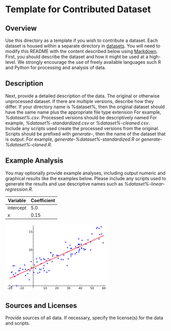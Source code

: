 # Template for Contributed Dataset

## Overview

Use this directory as a template if you wish to contribute a dataset.
Each dataset is housed within a separate directory in [datasets](datasets/).
You will need to modify this README with the content described below
using [Markdown](https://guides.github.com/features/mastering-markdown/).
First, you should describe the dataset and how it might be used at a high-level.
We strongly encourage the use of freely available languages such R and Python for processing
and analysis of data.

## Description

Next, provide a detailed description of the data.
The original or otherwise unprocessed dataset.
If there are multiple versions, describe how they differ.
If your directory name is %dataset%, then the original dataset
should have the same name plus the appropriate file type extension
For example, *%dataset%.csv*.
Processed versions should be descriptively named
For example, *%dataset%-standardized.csv* or *%dataset%-cleaned.csv*.
Include any scripts used create the processed versions from the original.
Scripts should be prefixed with *generate-*, then the name of the dataset
that is output.
For example, *generate-%dataset%-standardized.R* or *generate-%dataset%-claned.R*.

## Example Analysis ##

You may optionally provide example analyses, including output numeric
and graphical results like the examples below.
Please include any scripts used to generate the results and use descriptive
names such as *%dataset%-linear-regression.R*.

Variable | Coefficient
---------|------------
intercept | 5.0
x | 0.15

![Example Figure](example.png)




## Sources and Licenses

Provide sources of all data.
If necessary, specify the license(s) for the data and scripts.
